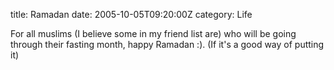 title: Ramadan
date: 2005-10-05T09:20:00Z
category: Life

For all muslims (I believe some in my friend list are) who will be going through their fasting month, happy Ramadan :). (If it's a good way of putting it)
